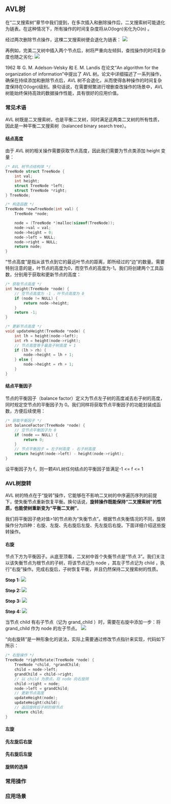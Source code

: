 ## AVL树
在“二叉搜索树”章节中我们提到，在多次插入和删除操作后，二叉搜索树可能退化为链表。在这种情况下，所有操作的时间复杂度将从O(logn)劣化为O(n) 。

经过两次删除节点操作，这棵二叉搜索树便会退化为链表：
<img src = "..\..\..\..\picture service\dataStructures\70.png">

再例如，完美二叉树中插入两个节点后，树将严重向左倾斜，查找操作的时间复杂度也随之劣化:
<img src = "..\..\..\..\picture service\dataStructures\71.png">

1962 年 G. M. Adelson-Velsky 和 E. M. Landis 在论文“An algorithm for the organization of information”中提出了 AVL 树。论文中详细描述了一系列操作，确保在持续添加和删除节点后，AVL 树不会退化，从而使得各种操作的时间复杂度保持在O(logn)级别。换句话说，在需要频繁进行增删查改操作的场景中，AVL 树能始终保持高效的数据操作性能，具有很好的应用价值。

### 常见术语
AVL 树既是二叉搜索树，也是平衡二叉树，同时满足这两类二叉树的所有性质，因此是一种平衡二叉搜索树（balanced binary search tree）。

#### 结点高度
由于 AVL 树的相关操作需要获取节点高度，因此我们需要为节点类添加 height 变量：
```c
/* AVL 树节点结构体 */
TreeNode struct TreeNode {
    int val;
    int height;
    struct TreeNode *left;
    struct TreeNode *right;
} TreeNode;

/* 构造函数 */
TreeNode *newTreeNode(int val) {
    TreeNode *node;

    node = (TreeNode *)malloc(sizeof(TreeNode));
    node->val = val;
    node->height = 0;
    node->left = NULL;
    node->right = NULL;
    return node;
}
```
“节点高度”是指从该节点到它的最远叶节点的距离，即所经过的“边”的数量。需要特别注意的是，叶节点的高度为0，而空节点的高度为-1。我们将创建两个工具函数，分别用于获取和更新节点的高度：
```c
/* 获取节点高度 */
int height(TreeNode *node) {
    // 空节点高度为 -1 ，叶节点高度为 0
    if (node != NULL) {
        return node->height;
    }
    return -1;
}

/* 更新节点高度 */
void updateHeight(TreeNode *node) {
    int lh = height(node->left);
    int rh = height(node->right);
    // 节点高度等于最高子树高度 + 1
    if (lh > rh) {
        node->height = lh + 1;
    } else {
        node->height = rh + 1;
    }
}
```
#### 结点平衡因子
节点的平衡因子（balance factor）定义为节点左子树的高度减去右子树的高度，同时规定空节点的平衡因子为 0。我们同样将获取节点平衡因子的功能封装成函数，方便后续使用：
```c
/* 获取平衡因子 */
int balanceFactor(TreeNode *node) {
    // 空节点平衡因子为 0
    if (node == NULL) {
        return 0;
    }
    // 节点平衡因子 = 左子树高度 - 右子树高度
    return height(node->left) - height(node->right);
}
```
>
设平衡因子为 f，则一颗AVL树任何结点的平衡因子皆满足-1 <= f <= 1
>

### AVL树旋转
AVL 树的特点在于“旋转”操作，它能够在不影响二叉树的中序遍历序列的前提下，使失衡节点重新恢复平衡。换句话说，<b>旋转操作既能保持“二叉搜索树”的性质，也能使树重新变为“平衡二叉树”</b>。

我们将平衡因子绝对值>1的节点称为“失衡节点”。根据节点失衡情况的不同，旋转操作分为四种：右旋、左旋、先右旋后左旋、先左旋后右旋。下面详细介绍这些旋转操作。

#### 右旋
节点下方为平衡因子。从底至顶看，二叉树中首个失衡节点是“节点 3”。我们关注以该失衡节点为根节点的子树，将该节点记为 node ，其左子节点记为 child ，执行“右旋”操作。完成右旋后，子树恢复平衡，并且仍然保持二叉搜索树的性质。

<b>Step 1: </b>
<img src = "..\..\..\..\picture service\dataStructures\72.png">

<b>Step 2: </b>
<img src = "..\..\..\..\picture service\dataStructures\73.png">

<b>Step 3: </b>
<img src = "..\..\..\..\picture service\dataStructures\74.png">

<b>Step 4: </b>
<img src = "..\..\..\..\picture service\dataStructures\75.png">

当节点 child 有右子节点（记为 grand_child ）时，需要在右旋中添加一步：将 grand_child 作为 node 的左子节点。
<img src = "..\..\..\..\picture service\dataStructures\76.png">

“向右旋转”是一种形象化的说法，实际上需要通过修改节点指针来实现，代码如下所示：
```c
/* 右旋操作 */
TreeNode *rightRotate(TreeNode *node) {
    TreeNode *child, *grandChild;
    child = node->left;
    grandChild = child->right;
    // 以 child 为原点，将 node 向右旋转
    child->right = node;
    node->left = grandChild;
    // 更新节点高度
    updateHeight(node);
    updateHeight(child);
    // 返回旋转后子树的根节点
    return child;
}
```

#### 左旋

#### 先左旋后右旋

#### 先右旋后左旋

#### 旋转的选择

### 常用操作

### 应用场景